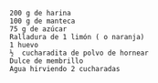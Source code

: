 
    200 g de harina
    100 g de manteca
    75 g de azúcar
    Ralladura de 1 limón ( o naranja)
    1 huevo
    ½  cucharadita de polvo de hornear
    Dulce de membrillo
    Agua hirviendo 2 cucharadas